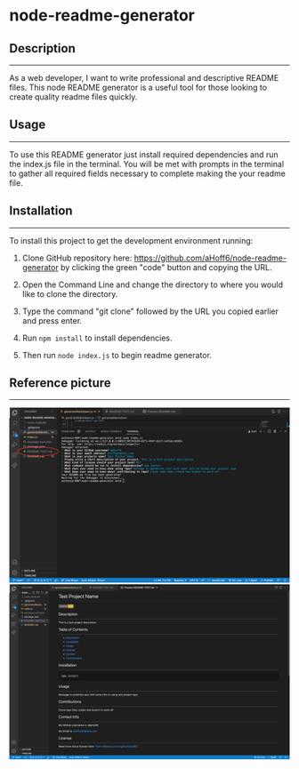 # node-readme-generator

## Description
---
As a web developer, I want to write professional and descriptive README files. This node README generator is a useful tool for those looking to create quality readme files quickly.

## Usage
---
To use this README generator just install required dependencies and run the index.js file in the terminal. You will be met with prompts in the terminal to gather all required fields necessary to complete making the your readme file.

## Installation
---
To install this project to get the development environment running:

1. Clone GitHub repository here: https://github.com/aHoff6/node-readme-generator
by clicking the green "code" button and copying the URL.

2. Open the Command Line and change the directory to where you would like to clone the directory.

3. Type the command "git clone" followed by the URL you copied earlier and press enter.

4. Run `npm install` to install dependencies.

5. Then run `node index.js` to begin readme generator.




## Reference picture
---
<img src="./refpics/readmegen.png">
<img src="./refpics/readmegen2.png">

